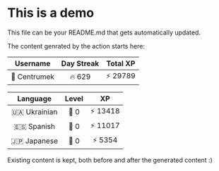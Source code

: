 # This is a demo

This file can be your README.md that gets automatically updated.

The content genrated by the action starts here:

<!--START_SECTION:duolingoStats-->
<!-- Automatically generated with https://github.com/centrumek/duolingo-readme-stats-->

| Username | Day Streak | Total XP |
|:---:|:---:|:---:|
| 👤 Centrumek | 🔥 629 | ⚡ 29789 |

| Language | Level | XP |
|:---:|:---:|:---:|
| 🇺🇦 Ukrainian | 👑 0 | ⚡ 13418 |
| 🇪🇸 Spanish | 👑 0 | ⚡ 11017 |
| 🇯🇵 Japanese | 👑 0 | ⚡ 5354 |

<!--END_SECTION:duolingoStats-->

Existing content is kept, both before and after the generated content :)